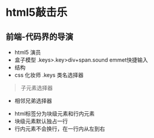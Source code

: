 # html5敲击乐

## 前端-代码界的导演
- html5 演员
 - 盒子模型
 .keys>.key>div+span.sound emmet快捷输入
 - 结构
- css 化妆师
.keys 类名选择器
> 子元素选择器
+ 相邻兄弟选择器

- html标签分为块级元素和行内元素
 - 块级元素默认独占一行
 - 行内元素不会换行，在一行内从左到右